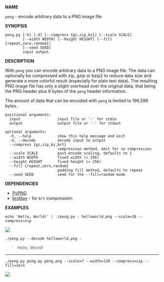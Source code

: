 __NAME__

`peng` - encode arbitrary data to a PNG image file

__SYNOPSIS__

    peng.py [-h] [-d] [--compress {gz,zip,bz}] [--scale SCALE]
            [--width WIDTH] [--height HEIGHT] [--fill {repeat,zero,random}]
            [--seed SEED]
            input output

__DESCRIPTION__

With `peng` you can encode arbitrary data to a PNG image file. The
data can optionally be compressed with zip, gzip or bzip2 to reduce
data size and generate a more colorful result (especially for plain
text data). The resulting PNG image file has only a slight overhead
over the original data, that being the PNG header plus 9 bytes of
the `peng` header information.

The amount of data that can be encoded with `peng` is limited to
196,599 bytes.

```
positional arguments:
  input                 input file or '-' for stdin
  output                output file or '-' for stdout

optional arguments:
  -h, --help            show this help message and exit
  -d, --decode          decode input to output
  --compress {gz,zip,bz,brt}
                        compression method, omit for no compression
  --scale SCALE         post-encode scaling, defaults to 1
  --width WIDTH         fixed width (< 256)
  --height HEIGHT       fixed height (< 256)
  --fill {repeat,zero,random}
                        padding fill method, defaults to repeat
  --seed SEED           seed for the --fill=random mode
```

__DEPENDENCIES__

* [PyPNG](https://github.com/drj11/pypng)
* [brotlipy](https://pypi.python.org/pypi/brotlipy/0.2.0) - for `brt` compression

__EXAMPLES__

    echo 'Hello, World!' | ./peng.py - helloworld.png --scale=20 --compress=zip

<img align="center" src="http://i.imgur.com/BKgsn3o.png"></img>

    ./peng.py --decode helloworld.png -

> Hello, World!

----

    ./peng.py peng.py peng.png --scale=7 --width=130 --compress=zip --fill=zero

<img align="center" src="http://i.imgur.com/G8ZHTw0.png"></img>
